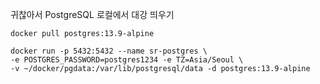 귀찮아서 PostgreSQL 로컬에서 대강 띄우기

```
docker pull postgres:13.9-alpine
```

```
docker run -p 5432:5432 --name sr-postgres \
-e POSTGRES_PASSWORD=postgres1234 -e TZ=Asia/Seoul \
-v ~/docker/pgdata:/var/lib/postgresql/data -d postgres:13.9-alpine
```
